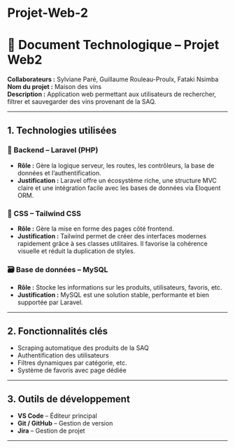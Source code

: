 # Projet-Web-2
# 🧾 Document Technologique – Projet Web2

**Collaborateurs :** Sylviane Paré, Guillaume Rouleau-Proulx, Fataki Nsimba  
**Nom du projet :** Maison des vins   
**Description :** Application web permettant aux utilisateurs de rechercher, filtrer et sauvegarder des vins provenant de la SAQ.

---

## 1. Technologies utilisées

### 🔧 Backend – Laravel (PHP)
- **Rôle :** Gère la logique serveur, les routes, les contrôleurs, la base de données et l’authentification.
- **Justification :** Laravel offre un écosystème riche, une structure MVC claire et une intégration facile avec les bases de données via Eloquent ORM.

### 🎨 CSS – Tailwind CSS
- **Rôle :** Gère la mise en forme des pages côté frontend.
- **Justification :** Tailwind permet de créer des interfaces modernes rapidement grâce à ses classes utilitaires. Il favorise la cohérence visuelle et réduit la duplication de styles.

### 🗃️ Base de données – MySQL
- **Rôle :** Stocke les informations sur les produits, utilisateurs, favoris, etc.
- **Justification :** MySQL est une solution stable, performante et bien supportée par Laravel.

---

## 2. Fonctionnalités clés

- Scraping automatique des produits de la SAQ  
- Authentification des utilisateurs  
- Filtres dynamiques par catégorie, etc.  
- Système de favoris avec page dédiée  

---

## 3. Outils de développement

- **VS Code** – Éditeur principal  
- **Git / GitHub** – Gestion de version   
- **Jira** – Gestion de projet

---

